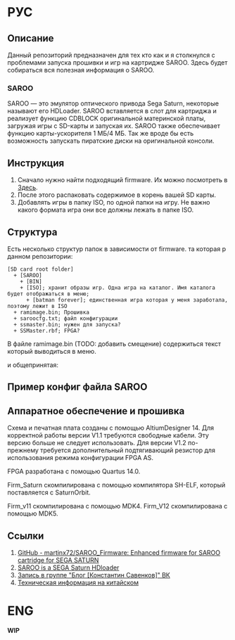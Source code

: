# РУС

## Описание

Данный репозиторий предназначен для тех кто как и я столкнулся с проблемами запуска прошивки и игр на картридже SAROO.
Здесь будет собираться вся полезная информация о SAROO.

### SAROO

SAROO — это эмулятор оптического привода Sega Saturn, некоторые называют его HDLoader. SAROO вставляется в слот для картриджа и реализует функцию CDBLOCK оригинальной материнской платы, загружая игры с SD-карты и запуская их. SAROO также обеспечивает функцию карты-ускорителя 1 МБ/4 МБ. Так же вроде бы есть возможность запускать пиратские диски на оригинальной консоли.

## Инструкция

1. Сначало нужно найти подходящий firmware. Их можно посмотреть в [Здесь](https://github.com/tpunix/SAROO/releases).
2. После этого распаковать содержимое в корень вашей SD карты.
3. Добавлять игры в папку ISO, по одной папки на игру. Не важно какого формата игра они все должны лежать в папке ISO.

## Структура

Есть несколько структур папок в зависимости от firmware.
та которая р данном репозитории:

<pre><code class="fenced-code-block language-SAROO">[SD card root folder]
  + [SAROO]
    + [BIN]
    + [ISO]; хранит образы игр. Одна игра на каталог. Имя каталога будет отображаться в меню;
      + [batman forever]; единственная игра которая у меня заработала, поэтому лежит в ISO
  + ramimage.bin; Прошивка
  + saroocfg.txt; файл конфигурации
  + ssmaster.bin; нужен для запуска?
  + SSMaster.rbf; FPGA?
</code></pre>

В файле ramimage.bin (TODO: добавить смещение) содержиться текст который выводиться в меню.

и общепринятая:


## Пример конфиг файла SAROO


## Аппаратное обеспечение и прошивка
Схема и печатная плата созданы с помощью AltiumDesigner 14. Для корректной работы версии V1.1 требуются свободные кабели. Эту версию больше не следует использовать. Для версии V1.2 по-прежнему требуется дополнительный подтягивающий резистор для использования режима конфигурации FPGA AS.

FPGA разработана с помощью Quartus 14.0.

Firm_Saturn скомпилирована с помощью компилятора SH-ELF, который поставляется с SaturnOrbit.

Firm_v11 скомпилирована с помощью MDK4. Firm_V12 скомпилирована с помощью MDK5.

## Ссылки

1. [GitHub - martinx72/SAROO_Firmware: Enhanced firmware for SAROO cartridge for SEGA SATURN](https://github.com/martinx72/SAROO_Firmware)
2. [SAROO is a SEGA Saturn HDloader](https://github.com/tpunix/SAROO)
3. [Запись в группе "Блог [Константин Савенков]" ВК](https://vk.com/wall-212668087_34)
4. [Техническая информация на китайском](https://github.com/xvortex/SAROO/blob/master/doc/SAROO技术点滴.txt)


# ENG
<b>WIP</b>
